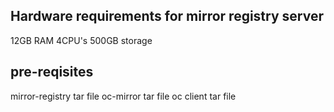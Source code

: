 Hardware requirements for mirror registry server
-------------------------------------------------
12GB RAM
4CPU's
500GB storage

pre-reqisites
---------------------
mirror-registry tar file
oc-mirror tar file
oc client tar file

